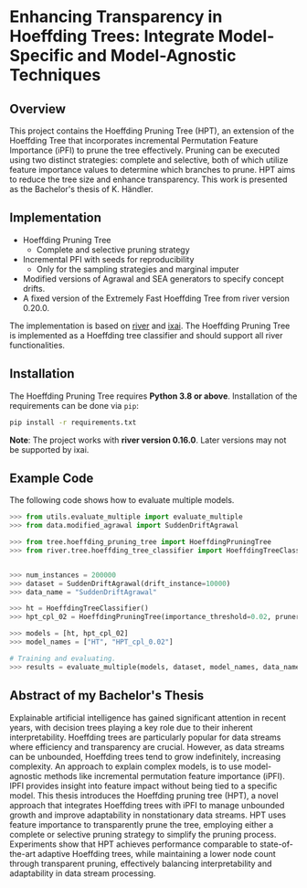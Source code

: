 # Enhancing Transparency in Hoeffding Trees: Integrate Model-Specific and Model-Agnostic Techniques

## Overview
This project contains the Hoeffding Pruning Tree (HPT), an extension of the Hoeffding Tree that incorporates incremental
Permutation Feature Importance (iPFI) to prune the tree effectively. Pruning can be executed using two distinct
strategies: complete and selective, both of which utilize feature importance values to determine which branches
to prune. HPT aims to reduce the tree size and enhance transparency. This work is presented as the Bachelor's thesis
of K. Händler.

## Implementation
- Hoeffding Pruning Tree
  - Complete and selective pruning strategy
- Incremental PFI with seeds for reproducibility
  - Only for the sampling strategies and marginal imputer
- Modified versions of Agrawal and SEA generators to specify concept drifts.
- A fixed version of the Extremely Fast Hoeffding Tree from river version 0.20.0.

The implementation is based on [river](https://github.com/online-ml/river)
and [ixai](https://github.com/mmschlk/iXAI). The Hoeffding Pruning Tree is implemented as a Hoeffding tree classifier 
and should support all river functionalities.

## Installation
The Hoeffding Pruning Tree requires **Python 3.8 or above**. Installation of the requirements can be done via `pip`:
```sh
pip install -r requirements.txt 
```
**Note**: The project works with **river version 0.16.0**. Later versions may not be supported by ixai.

## Example Code
The following code shows how to evaluate multiple models.
```python
>>> from utils.evaluate_multiple import evaluate_multiple
>>> from data.modified_agrawal import SuddenDriftAgrawal

>>> from tree.hoeffding_pruning_tree import HoeffdingPruningTree
>>> from river.tree.hoeffding_tree_classifier import HoeffdingTreeClassifier


>>> num_instances = 200000
>>> dataset = SuddenDriftAgrawal(drift_instance=10000)
>>> data_name = "SuddenDriftAgrawal"

>>> ht = HoeffdingTreeClassifier()
>>> hpt_cpl_02 = HoeffdingPruningTree(importance_threshold=0.02, pruner="complete")

>>> models = [ht, hpt_cpl_02]
>>> model_names = ["HT", "HPT_cpl_0.02"]

# Training and evaluating.
>>> results = evaluate_multiple(models, dataset, model_names, data_name, num_instances)
```

## Abstract of my Bachelor's Thesis
Explainable artificial intelligence has gained significant attention in recent
years, with decision trees playing a key role due to their inherent interpretability. Hoeffding trees are particularly popular for data streams where efficiency
and transparency are crucial. However, as data streams can be unbounded,
Hoeffding trees tend to grow indefinitely, increasing complexity. An approach
to explain complex models, is to use model-agnostic methods like incremental permutation feature importance (iPFI). IPFI provides insight into feature
impact without being tied to a specific model. This thesis introduces the Hoeffding pruning tree (HPT), a novel approach that integrates Hoeffding trees
with iPFI to manage unbounded growth and improve adaptability in nonstationary data streams. HPT uses feature importance to transparently prune
the tree, employing either a complete or selective pruning strategy to simplify the pruning process. Experiments show that HPT achieves performance
comparable to state-of-the-art adaptive Hoeffding trees, while maintaining a
lower node count through transparent pruning, effectively balancing interpretability and adaptability in data stream processing.
